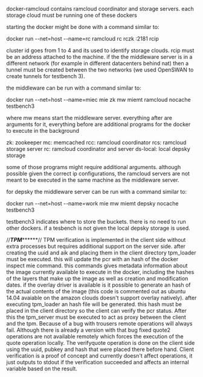 docker-ramcloud contains ramcloud coordinator and storage servers. each storage cloud must be running one of these dockers

starting the docker might be done with a command similar to:

docker run --net=host --name=rc ramcloud rc <cluster id> rczk <ip of middleware server>:2181 rcip <ip of the machine running this docker>

cluster id goes from 1 to 4 and its used to identify storage clouds. rcip must be an address attached to the machine. if the the middleware server is in a different network (for example in different datacenters behind nat) then a tunnel must be created between the two networks (we used OpenSWAN to create tunnels for testbench 3).

the middleware can be run with a command similar to:

docker run --net=host --name=miec mie zk mw miemt ramcloud nocache testbench3

where mw means start the middleware server. everything after are arguments for it, everything before are additional programs for the docker to execute in the background

zk: zookeeper
mc: memcached
rcc: ramcloud coordinator
rcs: ramcloud storage server
rc: ramcloud coordinator and server
ds-local: local depsky storage

some of those programs might require additional arguments. although possible given the correct ip configurations, the ramcloud servers are not meant to be executed in the same machine as the middleware server.

for depsky the middleware server can be run with a command similar to:

docker run --net=host --name=work mie mw miemt depsky nocache testbench3

testbench3 indicates where to store the buckets. there is no need to run other dockers. if a tesbench is not given the local depsky storage is used.

//*****************TPM***********************//
TPM verification is implemented in the client side without extra processes but requires additional support on the server side. after creating the uuid and aik and placing them in the client directory tpm_loader must be executed. this will update the pcr with an hash of the docker inspect mie command. this commands gives metadata information about the image currently available to execute in the docker, including the hashes of the layers that make up the image as well as creation and modification dates. if the overlay driver is available is it possible to generate an hash of the actual contents of the image (this code is commented out as ubuntu 14.04 avaiable on the amazon clouds doesn't support overlay natively). after executing tpm_loader an hash file will be generated. this hash must be placed in the client directory so the client can verify the pcr status.
After this the tpm_server must be executed to act as proxy between the client and the tpm. Because of a bug with trousers remote operations will always fail. Although there is already a version with that bug fixed quote2 operations are not available remotely which forces the execution of the quote operation locally. The verifyquote operation is done on the client side using the uuid, pubkey and hash that were placed there before hand.
Client verification is a proof of concept and currently doesn't affect operations, it just outputs to stdout if the verification succeeded and affects an internal variable based on the result.